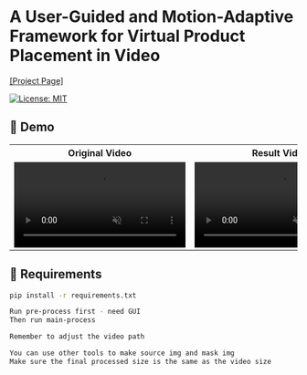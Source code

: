 # A User-Guided and Motion-Adaptive Framework for Virtual Product Placement in Video
[[Project Page]]( https://halikes.github.io/UM-VPP/)

[![License: MIT](https://img.shields.io/badge/license-MIT-green)](LICENSE)


## 🚀 Demo

<table>
  <tr>
    <th>Original Video</th>
    <th>Result Video</th>
  </tr>
  <tr>
    <td>
      <video width="300" autoplay loop muted controls>
        <source src="assets/test_video_1_orl.mp4" type="video/mp4">
        Your browser does not support the video tag.
      </video>
    </td>
    <td>
      <video width="300" autoplay loop muted controls>
        <source src="assets/test_video_1.mp4" type="video/mp4">
        Your browser does not support the video tag.
      </video>
    </td>
  </tr>
</table>


## 🧪 Requirements

```bash
pip install -r requirements.txt

Run pre-process first - need GUI
Then run main-process

Remember to adjust the video path

You can use other tools to make source img and mask img
Make sure the final processed size is the same as the video size